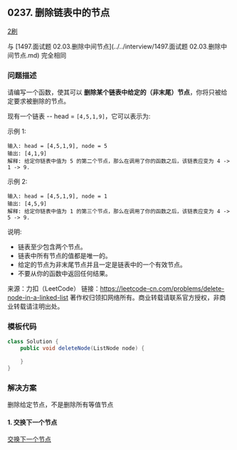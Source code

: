 ## 0237. 删除链表中的节点

<script src="https://cdn.bootcss.com/mathjax/2.7.7/MathJax.js?config=TeX-AMS-MML_HTMLorMML"></script>

[2刷](qu0237/solu/Solution.java)

与 [1497.面试题 02.03.删除中间节点](../../interview/1497.面试题 02.03.删除中间节点.md) 完全相同

### 问题描述

请编写一个函数，使其可以 **删除某个链表中给定的（非末尾）节点**，你将只被给定要求被删除的节点。

现有一个链表 -- head = `[4,5,1,9]`，它可以表示为:

 

示例 1:

```
输入: head = [4,5,1,9], node = 5
输出: [4,1,9]
解释: 给定你链表中值为 5 的第二个节点，那么在调用了你的函数之后，该链表应变为 4 -> 1 -> 9.
```

示例 2:

```
输入: head = [4,5,1,9], node = 1
输出: [4,5,9]
解释: 给定你链表中值为 1 的第三个节点，那么在调用了你的函数之后，该链表应变为 4 -> 5 -> 9.
```
 

说明:

* 链表至少包含两个节点。
* 链表中所有节点的值都是唯一的。
* 给定的节点为非末尾节点并且一定是链表中的一个有效节点。
* 不要从你的函数中返回任何结果。

来源：力扣（LeetCode）
链接：https://leetcode-cn.com/problems/delete-node-in-a-linked-list
著作权归领扣网络所有。商业转载请联系官方授权，非商业转载请注明出处。

### 模板代码

``` java
class Solution {
    public void deleteNode(ListNode node) {
        
    }
}
```

### 解决方案

删除给定节点，不是删除所有等值节点

#### 1. 交换下一个节点

[交换下一个节点](qu0237/solu1/Solution.java)
